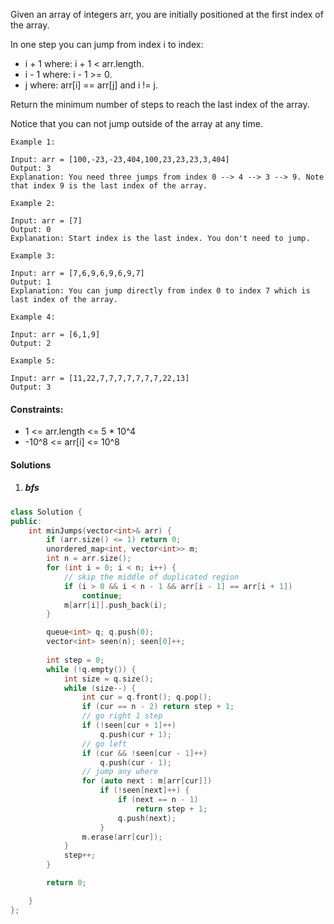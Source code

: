 Given an array of integers arr, you are initially positioned at the first index of the array.

In one step you can jump from index i to index:

-    i + 1 where: i + 1 < arr.length.
-    i - 1 where: i - 1 >= 0.
-    j where: arr[i] == arr[j] and i != j.

Return the minimum number of steps to reach the last index of the array.

Notice that you can not jump outside of the array at any time.

 

```
Example 1:

Input: arr = [100,-23,-23,404,100,23,23,23,3,404]
Output: 3
Explanation: You need three jumps from index 0 --> 4 --> 3 --> 9. Note that index 9 is the last index of the array.

Example 2:

Input: arr = [7]
Output: 0
Explanation: Start index is the last index. You don't need to jump.

Example 3:

Input: arr = [7,6,9,6,9,6,9,7]
Output: 1
Explanation: You can jump directly from index 0 to index 7 which is last index of the array.

Example 4:

Input: arr = [6,1,9]
Output: 2

Example 5:

Input: arr = [11,22,7,7,7,7,7,7,7,22,13]
Output: 3
```

 

#### Constraints:

-    1 <= arr.length <= 5 * 10^4
-    -10^8 <= arr[i] <= 10^8


#### Solutions

1. ##### bfs

```cpp
class Solution {
public:
    int minJumps(vector<int>& arr) {
        if (arr.size() <= 1) return 0;
        unordered_map<int, vector<int>> m;
        int n = arr.size();
        for (int i = 0; i < n; i++) {
            // skip the middle of duplicated region
            if (i > 0 && i < n - 1 && arr[i - 1] == arr[i + 1])
                continue;
            m[arr[i]].push_back(i);
        }

        queue<int> q; q.push(0);
        vector<int> seen(n); seen[0]++;
        
        int step = 0;
        while (!q.empty()) {
            int size = q.size();
            while (size--) {
                int cur = q.front(); q.pop();
                if (cur == n - 2) return step + 1;
                // go right 1 step
                if (!seen[cur + 1]++)
                    q.push(cur + 1);
                // go left
                if (cur && !seen[cur - 1]++)
                    q.push(cur - 1);
                // jump any where
                for (auto next : m[arr[cur]])
                    if (!seen[next]++) {
                        if (next == n - 1)
                            return step + 1;
                        q.push(next);
                    }
                m.erase(arr[cur]);
            }
            step++;
        }

        return 0;

    }
};
```